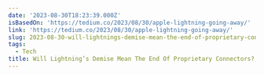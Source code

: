 ```yaml
---
date: '2023-08-30T18:23:39.000Z'
isBasedOn: 'https://tedium.co/2023/08/30/apple-lightning-going-away/'
link: 'https://tedium.co/2023/08/30/apple-lightning-going-away/'
slug: 2023-08-30-will-lightnings-demise-mean-the-end-of-proprietary-connectors
tags:
  - Tech
title: Will Lightning’s Demise Mean The End Of Proprietary Connectors?
---
```


